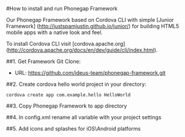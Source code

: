 #How to install and run Phonegap Framework

Our Phonegap Framework based on Cordova CLI with simple [Junior Framework] (http://justspamjustin.github.io/junior/) for building HTML5 mobile apps with a native look and feel.

To install Cordova CLI visit [cordova.apache.org] (http://cordova.apache.org/docs/en/dev/guide/cli/index.html).

##1. Get Framework
Git Clone:
- URL: https://github.com/ideus-team/phonegap-framework.git

##2. Create cordova hello world project in your directory:
```
cordova create app com.example.hello HelloWorld
```

##3. Copy Phonegap Framework to app directory


##4. In config.xml rename all variable with your project settings


##5. Add icons and splashes for iOS\Android platforms